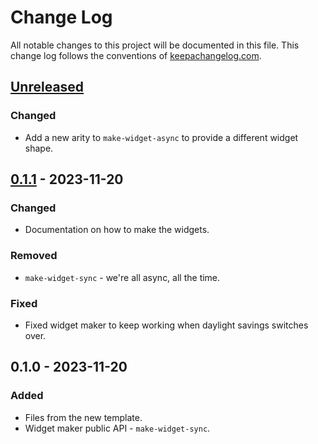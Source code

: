 # Change Log
All notable changes to this project will be documented in this file. This change log follows the conventions of [keepachangelog.com](http://keepachangelog.com/).

## [Unreleased]
### Changed
- Add a new arity to `make-widget-async` to provide a different widget shape.

## [0.1.1] - 2023-11-20
### Changed
- Documentation on how to make the widgets.

### Removed
- `make-widget-sync` - we're all async, all the time.

### Fixed
- Fixed widget maker to keep working when daylight savings switches over.

## 0.1.0 - 2023-11-20
### Added
- Files from the new template.
- Widget maker public API - `make-widget-sync`.

[Unreleased]: https://github.com/practice-log/practice-log/compare/0.1.1...HEAD
[0.1.1]: https://github.com/practice-log/practice-log/compare/0.1.0...0.1.1
